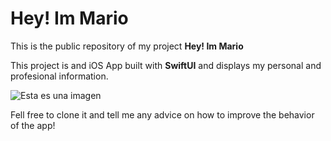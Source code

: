 # Hey! Im Mario

This is the public repository of my project **Hey! Im Mario**

This project is and iOS App built with **SwiftUI** and displays my personal and profesional information.

![Esta es una imagen](https://i.postimg.cc/j5LZfznW/Captura-de-pantalla-2022-04-11-a-las-13-11-25.png)

Fell free to clone it and tell me any advice on how to improve the behavior of the app!
